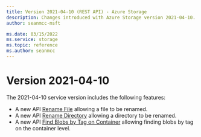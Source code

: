 ```yaml
---
title: Version 2021-04-10 (REST API) - Azure Storage
description: Changes introduced with Azure Storage version 2021-04-10.
author: seanmcc-msft

ms.date: 03/15/2022
ms.service: storage
ms.topic: reference
ms.author: seanmcc
---
```


# Version 2021-04-10

The 2021-04-10 service version includes the following features:

- A new API [Rename File](rename-file.md) allowing a file to be renamed.
- A new API [Rename Directory](rename-directory.md) allowing a directory to be renamed.
- A new API [Find Blobs by Tag on Container](find-blobs-by-tags-container.md) allowing finding blobs by tag on the container level.